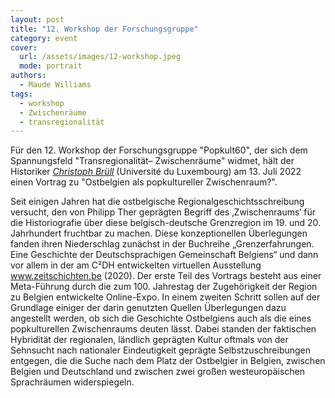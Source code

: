 ```yaml
---
layout: post
title: "12. Workshop der Forschungsgruppe"
category: event
cover:
  url: /assets/images/12-workshop.jpeg
  mode: portrait
authors:
  - Maude Williams
tags:
  - workshop
  - Zwischenräume
  - transregionalität
---
```


Für den 12. Workshop der Forschungsgruppe "Popkult60", der sich dem Spannungsfeld "Transregionalität– Zwischenräume" widmet, hält der Historiker [*Christoph Brüll*](https://wwwfr.uni.lu/c2dh/people/christoph_bruell) (Université du Luxembourg) am 13. Juli 2022 einen Vortrag zu "Ostbelgien als popkultureller Zwischenraum?".

<!-- more -->

Seit einigen Jahren hat die ostbelgische Regionalgeschichtsschreibung versucht, den von Philipp
Ther geprägten Begriff des ‚Zwischenraums‘ für die Historiografie über diese belgisch-deutsche
Grenzregion im 19. und 20. Jahrhundert fruchtbar zu machen. Diese konzeptionellen
Überlegungen fanden ihren Niederschlag zunächst in der Buchreihe „Grenzerfahrungen. Eine
Geschichte der Deutschsprachigen Gemeinschaft Belgiens“ und dann vor allem in der am C²DH
entwickelten virtuellen Ausstellung www.zeitschichten.be (2020).
Der erste Teil des Vortrags besteht aus einer Meta-Führung durch die zum 100. Jahrestag der
Zugehörigkeit der Region zu Belgien entwickelte Online-Expo. In einem zweiten Schritt sollen auf
der Grundlage einiger der darin genutzten Quellen Überlegungen dazu angestellt werden, ob sich
die Geschichte Ostbelgiens auch als die eines popkulturellen Zwischenraums deuten lässt. Dabei
standen der faktischen Hybridität der regionalen, ländlich geprägten Kultur oftmals von der
Sehnsucht nach nationaler Eindeutigkeit geprägte Selbstzuschreibungen entgegen, die die Suche
nach dem Platz der Ostbelgier in Belgien, zwischen Belgien und Deutschland und zwischen zwei
großen westeuropäischen Sprachräumen widerspiegeln.
